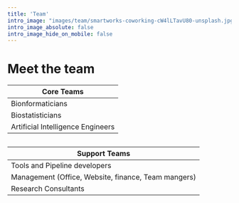 ```yaml
---
title: 'Team'
intro_image: "images/team/smartworks-coworking-cW4lLTavU80-unsplash.jpg"
intro_image_absolute: false
intro_image_hide_on_mobile: false
---
```


# Meet the team

| Core Teams      | 
| --------- | 
| Bionformaticians   | 
| Biostatisticians | 
| Artificial Intelligence Engineers  |

##

|Support Teams    |
|--------------- |
|Tools and Pipeline developers |
|Management (Office, Website, finance, Team mangers) |
| Research Consultants |



